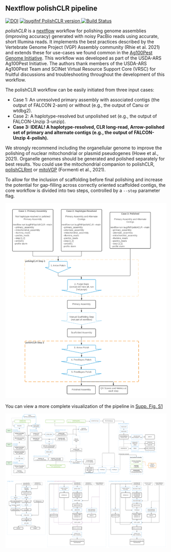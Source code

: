 ## Nextflow polishCLR pipeline

[![DOI](https://zenodo.org/badge/375112950.svg)](https://zenodo.org/badge/latestdoi/375112950) <a href="https://hub.docker.com/r/csiva2022/polishclr">
      <img alt="isugifnf PolishCLR version" src="https://img.shields.io/docker/v/csiva2022/polishclr?label=%F0%9F%90%8B%20%20%20docker%3Apolishclr">
  </a> [![Build Status](https://github.com/isugifNF/polishCLR/actions/workflows/stubtest.yml/badge.svg?branch=main)](https://github.com/isugifNF/polishCLR/actions/workflows/stubtest.yml)

*polishCLR* is a [nextflow](https://www.nextflow.io/) workflow for polishing genome assemblies (improving accuracy) generated with noisy PacBio reads using accurate, short Illumina reads. It implements the best practices described by the Vertebrate Genome Project (VGP) Assembly community (Rhie et al. 2021) and extends these for use-cases we found common in the [Ag100Pest Genome Initiative](http://i5k.github.io/ag100pest). This workflow was developed as part of the USDA-ARS Ag100Pest Initiative. The authors thank members of the USDA-ARS Ag100Pest Team and SCINet Virtual Resource Support Core (VRSC) for fruitful discussions and troubleshooting throughout the development of this workflow. 

The polishCLR workflow can be easily initiated from three input cases:
- Case 1: An unresolved primary assembly with associated contigs (the output of FALCON 2-asm) or without (e.g., the output of Canu or wtdbg2). 
- Case 2: A haplotype-resolved but unpolished set (e.g., the output of FALCON-Unzip 3-unzip). 
- **Case 3: IDEAL! A haplotype-resolved, CLR long-read, Arrow-polished set of primary and alternate contigs (e.g., the output of FALCON-Unzip 4-polish).** 

We strongly recommend including the organellular genome to improve the polishing of nuclear mitochondrial or plasmid pseudogenes (Howe et al., 2021). Organelle genomes should be generated and polished separately for best results. You could use the mitochondrial companion to polishCLR, [polishCLRmt](https://github.com/Ag100Pest/Ag100MitoPolishCLR) or [mitoVGP](https://github.com/gf777/mitoVGP) (Formenti et al., 2021). 

To allow for the inclusion of scaffolding before final polishing  and increase the potential for gap-filling across correctly oriented scaffolded contigs, the core workflow is divided into two steps, controlled by a `--step` parameter flag. 

![Pipeline](imgs/Figure01.svg)

You can view a more complete visualization of the pipeline in [Supp. Fig. S1](imgs/FigureS01.svg)

![Pipeline Expanded](imgs/FigureS01.svg)


